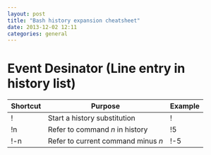 ```yaml
---
layout: post
title: "Bash history expansion cheatsheet"
date: 2013-12-02 12:11
categories: general
---
```


# Event Desinator (Line entry in history list)

| Shortcut | Purpose | Example |
| ---------|---------|---------|
| ! | Start a history substitution | ! |
| !n | Refer to command *n* in history | !5 |
| !-n | Refer to current command minus *n* | !-5 |

